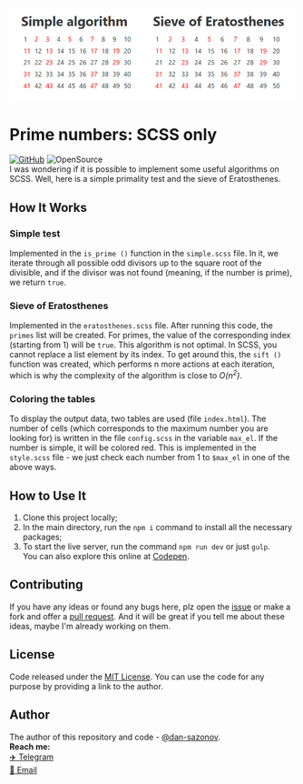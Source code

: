 <p align="center"><img src="demo.jpg" alt="demo example"></p>

# Prime numbers: SCSS only
[![GitHub](https://img.shields.io/github/license/dan-sazonov/prime-numbers-scss)](https://github.com/dan-sazonov/prime-numbers-scss/blob/main/LICENSE)
![OpenSource](https://img.shields.io/badge/Open%20Source-%E2%99%A5-red)<br>
I was wondering if it is possible to implement some useful algorithms on SCSS. Well, here is a simple primality test and the sieve of Eratosthenes.

## How It Works
### Simple test
Implemented in the `is_prime ()` function in the `simple.scss` file. In it, we iterate through all possible odd divisors up to the square root of the divisible, and if the divisor was not found (meaning, if the number is prime), we return `true`.

### Sieve of Eratosthenes
Implemented in the `eratosthenes.scss` file. After running this code, the `primes` list will be created. For primes, the value of the corresponding index (starting from 1) will be `true`. This algorithm is not optimal. In SCSS, you cannot replace a list element by its index. To get around this, the `sift ()` function was created, which performs n more actions at each iteration, which is why the complexity of the algorithm is close to _O(n<sup>2</sup>)_.

### Сoloring the tables
To display the output data, two tables are used (file `index.html`). The number of cells (which corresponds to the maximum number you are looking for) is written in the file `config.scss` in the variable `max_el`. If the number is simple, it will be colored red. This is implemented in the `style.scss` file - we just check each number from 1 to `$max_el` in one of the above ways.

## How to Use It
1. Clone this project locally;
2. In the main directory, run the `npm i` command to install all the necessary packages;
3. To start the live server, run the command `npm run dev` or just `gulp`.<br>
You can also explore this online at [Codepen](https://codepen.io/dan-sazonov).

## Contributing
If you have any ideas or found any bugs here, plz open the [issue](https://github.com/dan-sazonov/prime-numbers-scss/issues) or make a fork and offer a [pull request](https://github.com/dan-sazonov/prime-numbers-scss/pulls). And it will be great if you tell me about these ideas, maybe I'm already working on them.

## License
Code released under the [MIT License](https://github.com/dan-sazonov/prime-numbers-scss/blob/main/LICENSE). You can use the code for any purpose by providing a link to the author.

## Author
The author of this repository and code - [@dan-sazonov](https://github.com/dan-sazonov). <br>
**Reach me:**<br>
[:airplane: Telegram](https://t.me/dan_sazonov) <br>
[:e-mail: Email](mailto:p-294803@yandex.com) <br>
